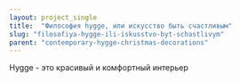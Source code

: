 ```yaml
---
layout: project_single
title:  "Философия hygge, или искусство быть счастливым"
slug: "filosofiya-hygge-ili-iskusstvo-byt-schastlivym"
parent: "contemporary-hygge-christmas-decorations"
---
```

Hygge - это красивый и комфортный интерьер